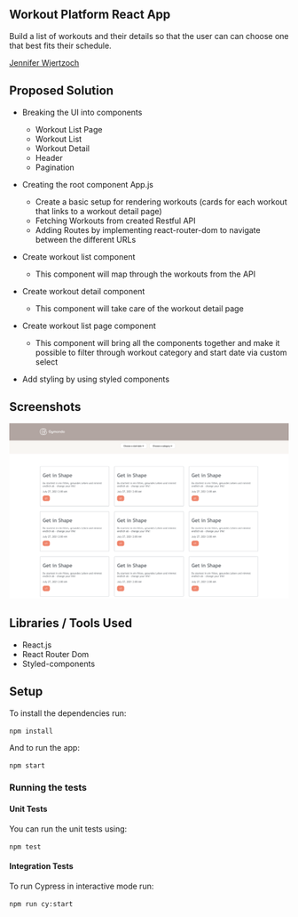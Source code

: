 ## Workout Platform React App

Build a list of workouts and their details so that the user can can choose one that best fits their schedule.

[Jennifer Wjertzoch](mailto:wjertzochjennifer@gmail.com)

## Proposed Solution

- Breaking the UI into components
    * Workout List Page
    * Workout List
    * Workout Detail
    * Header
    * Pagination

- Creating the root component App.js
    * Create a basic setup for rendering workouts (cards for each workout that links to a workout detail page)
    * Fetching Workouts from created Restful API
    * Adding Routes by implementing react-router-dom to navigate between the different URLs

- Create workout list component
    * This component will map through the workouts from the API

- Create workout detail component
    * This component will take care of the workout detail page

- Create workout list page component
    * This component will bring all the components together and make it possible to filter through workout category and start date via custom select

- Add styling by using styled components


## Screenshots
![alt text](screens/screen.png)

## Libraries / Tools Used

- React.js
- React Router Dom
- Styled-components

## Setup

To install the dependencies run:

`npm install`

And to run the app:

`npm start`


### Running the tests

#### Unit Tests

You can run the unit tests using:

`npm test`

#### Integration Tests

To run Cypress in interactive mode run:

`npm run cy:start`





